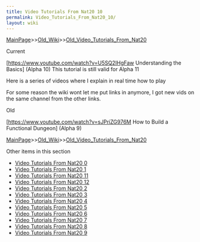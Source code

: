 ```yaml
---
title: Video Tutorials From Nat20 10
permalink: Video_Tutorials_From_Nat20_10/
layout: wiki
---
```


[MainPage](/keeperrl_wiki/ "wikilink")>>[Old_Wiki](/keeperrl_wiki/Old_Wiki "wikilink")>>[Old_Video_Tutorials_From_Nat20](/keeperrl_wiki/Old_Video_Tutorials_From_Nat20 "wikilink")

Current  


[https://www.youtube.com/watch?v=U5SQ2IHgFaw Understanding the Basics] (Alpha 10) This tutorial is still valid for Alpha 11

Here is a series of videos where I explain in real time how to play 

For some reason the wiki wont let me put links in anymore, I got new vids on the same channel from the other links.




Old  

[https://www.youtube.com/watch?v=sJPriZG976M How to Build a Functional Dungeon] (Alpha 9)

[MainPage](/keeperrl_wiki/ "wikilink")>>[Old_Wiki](/keeperrl_wiki/Old_Wiki "wikilink")>>[Old_Video_Tutorials_From_Nat20](/keeperrl_wiki/Old_Video_Tutorials_From_Nat20 "wikilink")

Other items in this section
-    [Video Tutorials From Nat20 0](/keeperrl_wiki/Video_Tutorials_From_Nat20_0 "wikilink")
-    [Video Tutorials From Nat20 1](/keeperrl_wiki/Video_Tutorials_From_Nat20_1 "wikilink")
-    [Video Tutorials From Nat20 11](/keeperrl_wiki/Video_Tutorials_From_Nat20_11 "wikilink")
-    [Video Tutorials From Nat20 12](/keeperrl_wiki/Video_Tutorials_From_Nat20_12 "wikilink")
-    [Video Tutorials From Nat20 2](/keeperrl_wiki/Video_Tutorials_From_Nat20_2 "wikilink")
-    [Video Tutorials From Nat20 3](/keeperrl_wiki/Video_Tutorials_From_Nat20_3 "wikilink")
-    [Video Tutorials From Nat20 4](/keeperrl_wiki/Video_Tutorials_From_Nat20_4 "wikilink")
-    [Video Tutorials From Nat20 5](/keeperrl_wiki/Video_Tutorials_From_Nat20_5 "wikilink")
-    [Video Tutorials From Nat20 6](/keeperrl_wiki/Video_Tutorials_From_Nat20_6 "wikilink")
-    [Video Tutorials From Nat20 7](/keeperrl_wiki/Video_Tutorials_From_Nat20_7 "wikilink")
-    [Video Tutorials From Nat20 8](/keeperrl_wiki/Video_Tutorials_From_Nat20_8 "wikilink")
-    [Video Tutorials From Nat20 9](/keeperrl_wiki/Video_Tutorials_From_Nat20_9 "wikilink")
